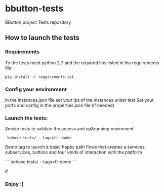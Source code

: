 # bbutton-tests
BButton project Tests repository 


## How to launch the tests

### Requirements

To the tests need python 2.7 and the required libs listed in the requirements file

```
pip install -r requirements.txt
```  

### Config your environment 

In the instances.json file set your ips of the instances under test
Set your ports and config in the properties.json file (if needed)
 
### Launch the tests: 

Smoke tests to validate the access and up&running enviroment

``` 
 behave tests/ --tags=ft-smoke
```

Demo tag to launch a basic happy path flows that creates a services, subservices, buttons and four kinds of interaction with the platform

´´´
 behave tests/ --tags=ft-demo
´´´






if 


### Enjoy :)

